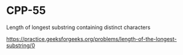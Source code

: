 # CPP-55
Length of longest substring containing distinct characters











https://practice.geeksforgeeks.org/problems/length-of-the-longest-substring/0
